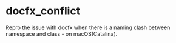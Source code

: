 # docfx_conflict
Repro the issue with docfx when there is a naming clash between namespace and class - on macOS(Catalina).
